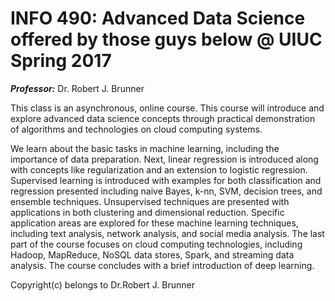 # INFO 490: Advanced Data Science offered by those guys below @ UIUC Spring 2017

***Professor:*** Dr. Robert J. Brunner


This class is an asynchronous, online course. This course will introduce
and explore advanced data science concepts through practical
demonstration of algorithms and technologies on cloud computing systems.

We learn about the basic tasks in machine learning, including
the importance of data preparation. Next, linear regression is
introduced along with concepts like regularization and an extension to
logistic regression. Supervised learning is introduced with examples for
both classification and regression presented including naive Bayes,
k-nn, SVM, decision trees, and ensemble techniques. Unsupervised
techniques are presented with applications in both clustering and
dimensional reduction. Specific application areas are explored for
these machine learning techniques, including text analysis, network
analysis, and social media analysis. The last part of the course focuses
on cloud computing technologies, including Hadoop, MapReduce, NoSQL data
stores, Spark, and streaming data analysis. The course concludes with a
brief introduction of deep learning.

Copyright(c) belongs to Dr.Robert J. Brunner